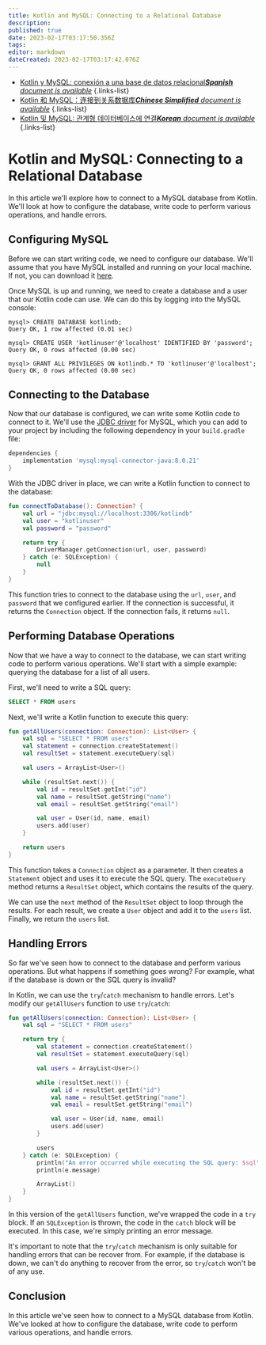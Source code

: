 ```yaml
---
title: Kotlin and MySQL: Connecting to a Relational Database
description: 
published: true
date: 2023-02-17T03:17:50.356Z
tags: 
editor: markdown
dateCreated: 2023-02-17T03:17:42.076Z
---
```


- [Kotlin y MySQL: conexión a una base de datos relacional***Spanish** document is available*](/es/Knowledge-base/Kotlin/kotlin-and-mysql-connecting-to-a-relational-database)
{.links-list}
- [Kotlin 和 MySQL：连接到关系数据库***Chinese Simplified** document is available*](/zh/Knowledge-base/Kotlin/kotlin-and-mysql-connecting-to-a-relational-database)
{.links-list}
- [Kotlin 및 MySQL: 관계형 데이터베이스에 연결***Korean** document is available*](/ko/Knowledge-base/Kotlin/kotlin-and-mysql-connecting-to-a-relational-database)
{.links-list}


# Kotlin and MySQL: Connecting to a Relational Database

In this article we'll explore how to connect to a MySQL database from Kotlin. We'll look at how to configure the database, write code to perform various operations, and handle errors.

## Configuring MySQL

Before we can start writing code, we need to configure our database. We'll assume that you have MySQL installed and running on your local machine. If not, you can download it [here](https://dev.mysql.com/doc/refman/8.0/en/installing.html).

Once MySQL is up and running, we need to create a database and a user that our Kotlin code can use. We can do this by logging into the MySQL console:

```mysql
mysql> CREATE DATABASE kotlindb;
Query OK, 1 row affected (0.01 sec)

mysql> CREATE USER 'kotlinuser'@'localhost' IDENTIFIED BY 'password';
Query OK, 0 rows affected (0.00 sec)

mysql> GRANT ALL PRIVILEGES ON kotlindb.* TO 'kotlinuser'@'localhost';
Query OK, 0 rows affected (0.00 sec)
```

## Connecting to the Database

Now that our database is configured, we can write some Kotlin code to connect to it. We'll use the [JDBC driver](https://dev.mysql.com/doc/connector-j/8.0/en/) for MySQL, which you can add to your project by including the following dependency in your `build.gradle` file:

```groovy
dependencies {
    implementation 'mysql:mysql-connector-java:8.0.21'
}
```

With the JDBC driver in place, we can write a Kotlin function to connect to the database:

```kotlin
fun connectToDatabase(): Connection? {
    val url = "jdbc:mysql://localhost:3306/kotlindb"
    val user = "kotlinuser"
    val password = "password"

    return try {
        DriverManager.getConnection(url, user, password)
    } catch (e: SQLException) {
        null
    }
}
```

This function tries to connect to the database using the `url`, `user`, and `password` that we configured earlier. If the connection is successful, it returns the `Connection` object. If the connection fails, it returns `null`.

## Performing Database Operations

Now that we have a way to connect to the database, we can start writing code to perform various operations. We'll start with a simple example: querying the database for a list of all users.

First, we'll need to write a SQL query:

```sql
SELECT * FROM users
```

Next, we'll write a Kotlin function to execute this query:

```kotlin
fun getAllUsers(connection: Connection): List<User> {
    val sql = "SELECT * FROM users"
    val statement = connection.createStatement()
    val resultSet = statement.executeQuery(sql)

    val users = ArrayList<User>()

    while (resultSet.next()) {
        val id = resultSet.getInt("id")
        val name = resultSet.getString("name")
        val email = resultSet.getString("email")

        val user = User(id, name, email)
        users.add(user)
    }

    return users
}
```

This function takes a `Connection` object as a parameter. It then creates a `Statement` object and uses it to execute the SQL query. The `executeQuery` method returns a `ResultSet` object, which contains the results of the query.

We can use the `next` method of the `ResultSet` object to loop through the results. For each result, we create a `User` object and add it to the `users` list. Finally, we return the `users` list.

## Handling Errors

So far we've seen how to connect to the database and perform various operations. But what happens if something goes wrong? For example, what if the database is down or the SQL query is invalid?

In Kotlin, we can use the `try`/`catch` mechanism to handle errors. Let's modify our `getAllUsers` function to use `try`/`catch`:

```kotlin
fun getAllUsers(connection: Connection): List<User> {
    val sql = "SELECT * FROM users"

    return try {
        val statement = connection.createStatement()
        val resultSet = statement.executeQuery(sql)

        val users = ArrayList<User>()

        while (resultSet.next()) {
            val id = resultSet.getInt("id")
            val name = resultSet.getString("name")
            val email = resultSet.getString("email")

            val user = User(id, name, email)
            users.add(user)
        }

        users
    } catch (e: SQLException) {
        println("An error occurred while executing the SQL query: $sql")
        println(e.message)

        ArrayList()
    }
}
```

In this version of the `getAllUsers` function, we've wrapped the code in a `try` block. If an `SQLException` is thrown, the code in the `catch` block will be executed. In this case, we're simply printing an error message.

It's important to note that the `try`/`catch` mechanism is only suitable for handling errors that can be recover from. For example, if the database is down, we can't do anything to recover from the error, so `try`/`catch` won't be of any use.

## Conclusion

In this article we've seen how to connect to a MySQL database from Kotlin. We've looked at how to configure the database, write code to perform various operations, and handle errors.
